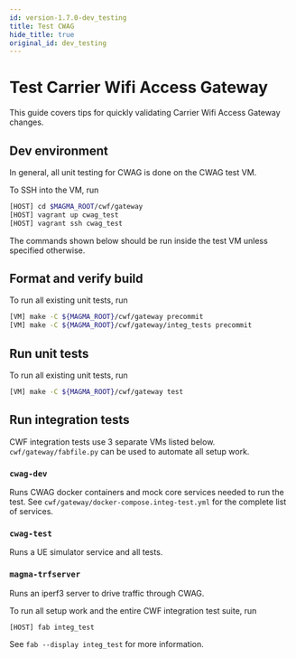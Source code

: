 ```yaml
---
id: version-1.7.0-dev_testing
title: Test CWAG
hide_title: true
original_id: dev_testing
---
```


# Test Carrier Wifi Access Gateway

This guide covers tips for quickly validating Carrier Wifi Access Gateway changes.

## Dev environment

In general, all unit testing for CWAG is done on the CWAG test VM.

To SSH into the VM, run

```bash
[HOST] cd $MAGMA_ROOT/cwf/gateway
[HOST] vagrant up cwag_test
[HOST] vagrant ssh cwag_test
```

The commands shown below should be run inside the test VM unless specified otherwise.

## Format and verify build

To run all existing unit tests, run

```bash
[VM] make -C ${MAGMA_ROOT}/cwf/gateway precommit
[VM] make -C ${MAGMA_ROOT}/cwf/gateway/integ_tests precommit
```

## Run unit tests

To run all existing unit tests, run

```bash
[VM] make -C ${MAGMA_ROOT}/cwf/gateway test
```

## Run integration tests

CWF integration tests use 3 separate VMs listed below.
`cwf/gateway/fabfile.py` can be used to automate all setup work.

### `cwag-dev`

Runs CWAG docker containers and mock core services needed to run the test.
See `cwf/gateway/docker-compose.integ-test.yml` for the complete list of services.

### `cwag-test`

Runs a UE simulator service and all tests.

### `magma-trfserver`

Runs an iperf3 server to drive traffic through CWAG.

To run all setup work and the entire CWF integration test suite, run

```bash
[HOST] fab integ_test
```

See `fab --display integ_test` for more information.
